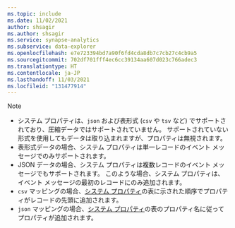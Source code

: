 ```yaml
---
ms.topic: include
ms.date: 11/02/2021
author: shsagir
ms.author: shsagir
ms.service: synapse-analytics
ms.subservice: data-explorer
ms.openlocfilehash: e7e723394bd7a90f6fd4cda8db7c7cb27c4cb9a5
ms.sourcegitcommit: 702df701fff4ec6cc39134aa607d023c766adec3
ms.translationtype: HT
ms.contentlocale: ja-JP
ms.lasthandoff: 11/03/2021
ms.locfileid: "131477914"
---
```

> [!NOTE]
> * システム プロパティは、`json` および表形式 (`csv` や `tsv` など) でサポートされており、圧縮データではサポートされていません。 サポートされていない形式を使用してもデータは取り込まれますが、プロパティは無視されます。
> * 表形式データの場合、システム プロパティは単一レコードのイベント メッセージでのみサポートされます。
> * JSON データの場合、システム プロパティは複数レコードのイベント メッセージでもサポートされます。 このような場合、システム プロパティは、イベント メッセージの最初のレコードにのみ追加されます。 
> * `csv` マッピングの場合、[システム プロパティ](../ingest-data/data-explorer-ingest-event-hub-overview.md#system-properties)の表に示された順序でプロパティがレコードの先頭に追加されます。
> * `json` マッピングの場合、[システム プロパティ](../ingest-data/data-explorer-ingest-event-hub-overview.md#system-properties)の表のプロパティ名に従ってプロパティが追加されます。
